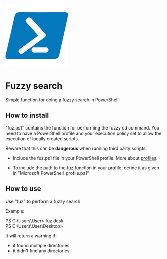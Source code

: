 <img src="Resources/powershell.png" width="200" height="200">


# Fuzzy search

Simple function for doing a fuzzy search in PowerShell!


## How to install

"fuz.ps1" contains the function for performing the fuzzy cd command. You need to have a PowerShell profile and your execution policy set to allow the execution of locally created scripts.

Beware that this can be **dangerous** when running third party scripts.

- Include the fuz.ps1 file in your PowerShell profile. More about [profiles](https://learn.microsoft.com/en-us/powershell/module/microsoft.powershell.core/about/about_profiles?view=powershell-7.4).

- To include the path to the fuz function in your profile, define it as given in "Microsoft.PowerShell_profile.ps1"


## How to use

<p>Use "fuz" to perform a fuzzy search </p>

Example:

PS C:\Users\User> fuz desk\
PS C:\Users\User\Desktop>

It will return a warning if: 
- it found multiple directories
- it didn't find any directories.
